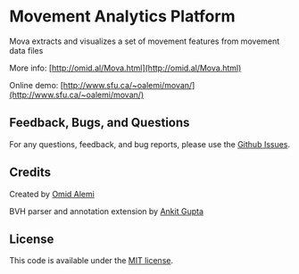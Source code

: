 Movement Analytics Platform
=======

Mova extracts and visualizes a set of movement features from movement data files

More info: [http://omid.al/Mova.html](http://omid.al/Mova.html)

Online demo: [http://www.sfu.ca/~oalemi/movan/](http://www.sfu.ca/~oalemi/movan/)


## Feedback, Bugs, and Questions
For any questions, feedback, and bug reports, please use the [Github Issues](https://github.com/omimo/Mova/issues).

## Credits
Created by [Omid Alemi](http://omid.al)

BVH parser and annotation extension by [Ankit Gupta](https://github.com/gupta-ankit)

## License
This code is available under the [MIT license](http://opensource.org/licenses/MIT).